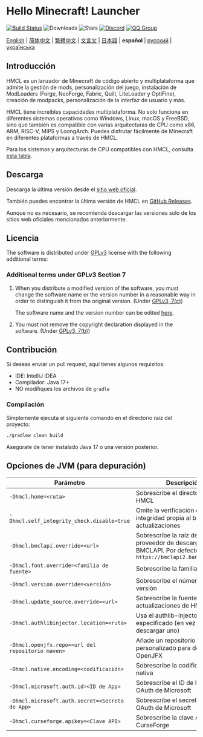 # Hello Minecraft! Launcher

[![Build Status](https://ci.huangyuhui.net/job/HMCL/badge/icon?.svg)](https://ci.huangyuhui.net/job/HMCL)
![Downloads](https://img.shields.io/github/downloads/HMCL-dev/HMCL/total?style=flat)
![Stars](https://img.shields.io/github/stars/HMCL-dev/HMCL?style=flat)
[![Discord](https://img.shields.io/discord/995291757799538688.svg?label=&logo=discord&logoColor=ffffff&color=7389D8&labelColor=6A7EC2)](https://discord.gg/jVvC7HfM6U)
[![QQ Group](https://img.shields.io/badge/QQ-HMCL-bright?label=&logo=qq&logoColor=ffffff&color=1EBAFC&labelColor=1DB0EF&logoSize=auto)](https://docs.hmcl.net/groups.html)

[English](README.md) | [简体中文](README_zh.md) | [繁體中文](README_zh_Hant.md) | [文言文](README_lzh.md) | [日本語](README_ja.md) |
**español** | [русский](README_ru.md) | [українська](README_uk.md)

## Introducción

HMCL es un lanzador de Minecraft de código abierto y multiplataforma que admite la gestión de mods, personalización del juego, instalación de ModLoaders (Forge, NeoForge, Fabric, Quilt, LiteLoader y OptiFine), creación de modpacks, personalización de la interfaz de usuario y más.

HMCL tiene increíbles capacidades multiplataforma. No solo funciona en diferentes sistemas operativos como Windows, Linux, macOS y FreeBSD, sino que también es compatible con varias arquitecturas de CPU como x86, ARM, RISC-V, MIPS y LoongArch. Puedes disfrutar fácilmente de Minecraft en diferentes plataformas a través de HMCL.

Para los sistemas y arquitecturas de CPU compatibles con HMCL, consulta [esta tabla](docs/PLATFORM.md).

## Descarga

Descarga la última versión desde el [sitio web oficial](https://hmcl.huangyuhui.net/download).

También puedes encontrar la última versión de HMCL en [GitHub Releases](https://github.com/HMCL-dev/HMCL/releases).

Aunque no es necesario, se recomienda descargar las versiones solo de los sitios web oficiales mencionados anteriormente.

## Licencia

The software is distributed under [GPLv3](https://www.gnu.org/licenses/gpl-3.0.html) license with the following additional terms:

### Additional terms under GPLv3 Section 7

1. When you distribute a modified version of the software, you must change the software name or the version number in a reasonable way in order to distinguish it from the original version. (Under [GPLv3, 7(c)](https://github.com/HMCL-dev/HMCL/blob/11820e31a85d8989e41d97476712b07e7094b190/LICENSE#L372-L374))

   The software name and the version number can be edited [here](https://github.com/HMCL-dev/HMCL/blob/javafx/HMCL/src/main/java/org/jackhuang/hmcl/Metadata.java#L33-L35).

2. You must not remove the copyright declaration displayed in the software. (Under [GPLv3, 7(b)](https://github.com/HMCL-dev/HMCL/blob/11820e31a85d8989e41d97476712b07e7094b190/LICENSE#L368-L370))

## Contribución

Si deseas enviar un pull request, aquí tienes algunos requisitos:

* IDE: IntelliJ IDEA
* Compilador: Java 17+
* NO modifiques los archivos de `gradle`

### Compilación

Simplemente ejecuta el siguiente comando en el directorio raíz del proyecto:

```bash
./gradlew clean build
```

Asegúrate de tener instalado Java 17 o una versión posterior.

## Opciones de JVM (para depuración)

| Parámetro                                         | Descripción                                                                                                     |
|---------------------------------------------------|-----------------------------------------------------------------------------------------------------------------|
| `-Dhmcl.home=<ruta>`                              | Sobrescribe el directorio de HMCL                                                                               |
| `-Dhmcl.self_integrity_check.disable=true`        | Omite la verificación de integridad propia al buscar actualizaciones                                            |
| `-Dhmcl.bmclapi.override=<url>`                   | Sobrescribe la raíz de la API del proveedor de descargas BMCLAPI. Por defecto `https://bmclapi2.bangbang93.com` |
| `-Dhmcl.font.override=<familia de fuente>`        | Sobrescribe la familia de fuente                                                                                |
| `-Dhmcl.version.override=<versión>`               | Sobrescribe el número de versión                                                                                |
| `-Dhmcl.update_source.override=<url>`             | Sobrescribe la fuente de actualizaciones de HMCL                                                                |
| `-Dhmcl.authlibinjector.location=<ruta>`          | Usa el authlib-injector especificado (en vez de descargar uno)                                                  |
| `-Dhmcl.openjfx.repo=<url del repositorio maven>` | Añade un repositorio Maven personalizado para descargar OpenJFX                                                 |
| `-Dhmcl.native.encoding=<codificación>`           | Sobrescribe la codificación nativa                                                                              |
| `-Dhmcl.microsoft.auth.id=<ID de App>`            | Sobrescribe el ID de la App OAuth de Microsoft                                                                  |
| `-Dhmcl.microsoft.auth.secret=<Secreto de App>`   | Sobrescribe el secreto de la App OAuth de Microsoft                                                             |
| `-Dhmcl.curseforge.apikey=<Clave API>`            | Sobrescribe la clave API de CurseForge                                                                          |